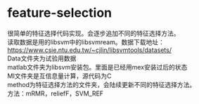# feature-selection
很简单的特征选择代码实现。会逐步追加不同的特征选择方法。<br>
读取数据是用的libsvm中的libsvmream。数据下载地址：https://www.csie.ntu.edu.tw/~cjlin/libsvmtools/datasets/<br>
Data文件夹为试验用数据<br>
matlab文件夹为libsvm安装包。里面是已经用mex安装过后的状态<br>
MI文件夹是互信息量计算，源代码为C<br>
method为特征选择方法的文件夹，会陆续更新不同的特征选择方法。<br>
方法：mRMR，reliefF，SVM_REF<br>